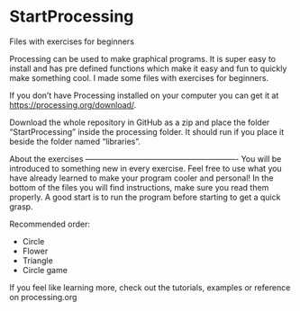 # StartProcessing

Files with exercises for beginners

Processing can be used to make graphical programs. It is super easy to install and has pre defined functions which make it easy and fun to quickly make something cool. I made some files with exercises for beginners. 

If you don’t have Processing installed on your computer you can get it at https://processing.org/download/. 

Download the whole repository in GitHub as a zip and place the folder “StartProcessing” inside the processing folder. It should run if you place it beside the folder named “libraries”. 


About the exercises
———————————————————-
You will be introduced to something new in every exercise. Feel free to use what you have already learned to make your program cooler and personal! In the bottom of the files you will find instructions, make sure you read them properly. A good start is to run the program before starting to get a quick grasp. 

Recommended order:
 * Circle
 * Flower
 * Triangle
 * Circle game


If you feel like learning more, check out the tutorials, examples or reference on processing.org
 
